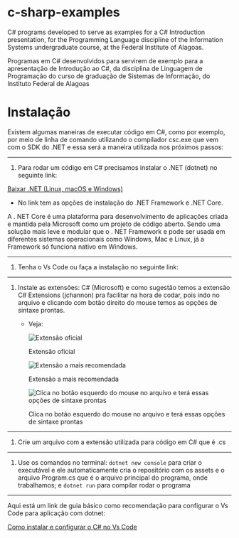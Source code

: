 # c-sharp-examples
C# programs developed to serve as examples for a C# Introduction presentation, for the Programming Language 
discipline of the Information Systems undergraduate course, at the Federal Institute of Alagoas.  

Programas em C# desenvolvidos para servirem de exemplo para a apresentação de Introdução ao C#, da 
disciplina de Linguagem de Programação do curso de graduação de Sistemas de Informação, do Instituto Federal de Alagoas


# Instalação

Existem algumas maneiras de executar código em C#, como por exemplo, por meio de linha de comando utilizando o compilador csc.exe que vem com o SDK do .NET e essa será a maneira utilizada nos próximos passos:

---

1. Para rodar um código em C# precisamos instalar o .NET (dotnet) no seguinte link:

[Baixar .NET (Linux, macOS e Windows)](https://dotnet.microsoft.com/pt-br/download)

- No link tem as opções de instalação do .NET Framework e .NET Core.

A . NET Core é uma plataforma para desenvolvimento de aplicações criada e mantida pela Microsoft como um projeto de código aberto. Sendo uma solução mais leve e modular que o . NET Framework e pode ser usada em diferentes sistemas operacionais como Windows, Mac e Linux, já a Framework só funciona nativo em Windows.

---

1. Tenha o Vs Code ou faça a instalação no seguinte link:
    
    [](https://code.visualstudio.com/)
    

---

1. Instale as extensões: C# (Microsoft) e como sugestão temos a extensão C# Extensions (jchannon) pra facilitar na hora de codar, pois indo no arquivo e clicando com botão direito do mouse temos as opções de sintaxe prontas.
    - Veja:
        
        ![Extensão oficial ](c%23.jpg)
        
        Extensão oficial 
        
        ![Extensão a mais recomendada](extensions_c%23.jpg)
        
        Extensão a mais recomendada
        
        ![Clica no botão esquerdo do mouse no arquivo e terá essas opções de sintaxe prontas](opcoes_extension_c%23.jpg)
        
        Clica no botão esquerdo do mouse no arquivo e terá essas opções de sintaxe prontas
        

---

1. Crie um arquivo com a extensão utilizada para código em C# que é .cs

---

1. Use os comandos no terminal: `dotnet new console` para criar o executável e ele automaticamente cria o repositório com os assets e o arquivo Program.cs que é o arquivo principal do programa, onde trabalhamos; e `dotnet run` para compilar rodar o programa

---

Aqui está um link de guia básico como recomendação para configurar o Vs Code para aplicação com dotnet:

[Como instalar e configurar o C# no Vs Code](https://youtu.be/S5HawDwjuUY)
